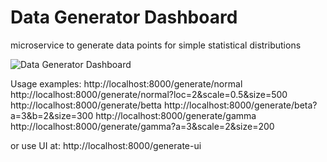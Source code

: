 # Data Generator Dashboard 
microservice to generate data points for simple statistical distributions

![Data Generator Dashboard](image.png)

Usage examples:
http://localhost:8000/generate/normal
http://localhost:8000/generate/normal?loc=2&scale=0.5&size=500
http://localhost:8000/generate/betta
http://localhost:8000/generate/beta?a=3&b=2&size=300
http://localhost:8000/generate/gamma
http://localhost:8000/generate/gamma?a=3&scale=2&size=200

or use UI at:
http://localhost:8000/generate-ui
